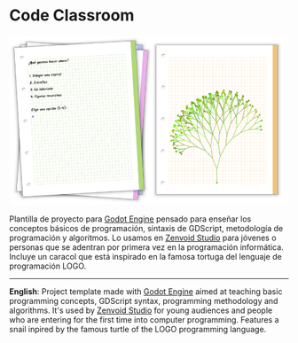 # Code Classroom

![](screenshot.png)

Plantilla de proyecto para [Godot Engine](https://godotengine.org/) pensado para enseñar los conceptos básicos de programación, sintaxis de GDScript, metodología de programación y algoritmos. Lo usamos en [Zenvoid Studio](https://games.zenvoid.org/) para jóvenes o personas que se adentran por primera vez en la programación informática. Incluye un caracol que está inspirado en la famosa tortuga del lenguaje de programación LOGO.

---

**English**: Project template made with [Godot Engine](https://godotengine.org/) aimed at teaching basic programming concepts, GDScript syntax, programming methodology and algorithms. It's used by [Zenvoid Studio](https://games.zenvoid.org/) for young audiences and people who are entering for the first time into computer programming. Features a snail inpired by the famous turtle of the LOGO programming language.


